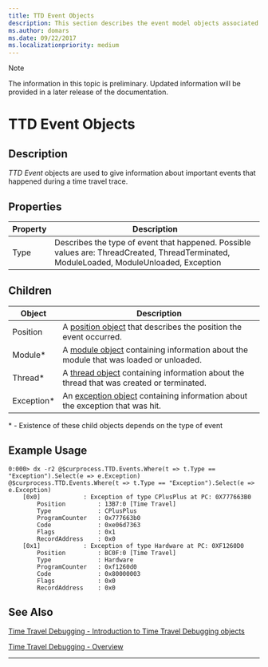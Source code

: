```yaml
---
title: TTD Event Objects
description: This section describes the event model objects associated with time travel debugging.
ms.author: domars
ms.date: 09/22/2017
ms.localizationpriority: medium
---
```


> [!NOTE]
> The information in this topic is preliminary. Updated information will be provided in a later release of the documentation. 
>

# TTD Event Objects
## Description
*TTD Event* objects are used to give information about important events that happened during a time travel trace.

## Properties
| Property | Description |
| --- | --- |
| Type | Describes the type of event that happened. Possible values are: ThreadCreated, ThreadTerminated, ModuleLoaded, ModuleUnloaded, Exception |

## Children
| Object | Description |
| --- | --- |
| Position | A [position object](time-travel-debugging-position-objects.md) that describes the position the event occurred. |
| Module* | A [module object](time-travel-debugging-module-objects.md) containing information about the module that was loaded or unloaded. |
| Thread* | A [thread object](time-travel-debugging-thread-objects.md) containing information about the thread that was created or terminated. |
| Exception* | An [exception object](time-travel-debugging-exception-objects.md) containing information about the exception that was hit. |

\* - Existence of these child objects depends on the type of event

## Example Usage



```
0:000> dx -r2 @$curprocess.TTD.Events.Where(t => t.Type == "Exception").Select(e => e.Exception)
@$curprocess.TTD.Events.Where(t => t.Type == "Exception").Select(e => e.Exception)                
    [0x0]            : Exception of type CPlusPlus at PC: 0X777663B0
        Position         : 13B7:0 [Time Travel]
        Type             : CPlusPlus
        ProgramCounter   : 0x777663b0
        Code             : 0xe06d7363
        Flags            : 0x1
        RecordAddress    : 0x0
    [0x1]            : Exception of type Hardware at PC: 0XF1260D0
        Position         : BC0F:0 [Time Travel]
        Type             : Hardware
        ProgramCounter   : 0xf1260d0
        Code             : 0x80000003
        Flags            : 0x0
        RecordAddress    : 0x0
```


## See Also

[Time Travel Debugging - Introduction to Time Travel Debugging objects](time-travel-debugging-object-model.md)

[Time Travel Debugging - Overview](time-travel-debugging-overview.md)

---


